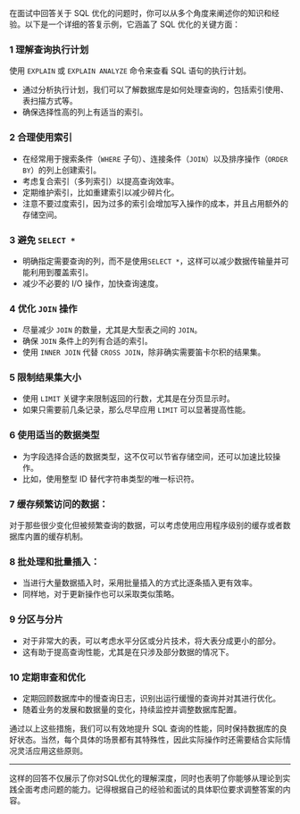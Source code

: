 在面试中回答关于 SQL 优化的问题时，你可以从多个角度来阐述你的知识和经验。以下是一个详细的答复示例，它涵盖了 SQL 优化的关键方面：

### 1   理解查询执行计划

使用 `EXPLAIN` 或 `EXPLAIN ANALYZE` 命令来查看 SQL 语句的执行计划。

- 通过分析执行计划，我们可以了解数据库是如何处理查询的，包括索引使用、表扫描方式等。
- 确保选择性高的列上有适当的索引。

### 2   合理使用索引

- 在经常用于搜索条件（`WHERE` 子句）、连接条件（`JOIN`）以及排序操作（`ORDER BY`）的列上创建索引。
- 考虑复合索引（多列索引）以提高查询效率。
- 定期维护索引，比如重建索引以减少碎片化。
- 注意不要过度索引，因为过多的索引会增加写入操作的成本，并且占用额外的存储空间。

### 3   避免 `SELECT *`

- 明确指定需要查询的列，而不是使用`SELECT *`，这样可以减少数据传输量并可能利用到覆盖索引。
- 减少不必要的 I/O 操作，加快查询速度。

### 4   优化 `JOIN` 操作

- 尽量减少 `JOIN` 的数量，尤其是大型表之间的 `JOIN`。
- 确保 `JOIN` 条件上的列有合适的索引。
- 使用 `INNER JOIN` 代替 `CROSS JOIN`，除非确实需要笛卡尔积的结果集。

### 5   限制结果集大小

- 使用 `LIMIT` 关键字来限制返回的行数，尤其是在分页显示时。
- 如果只需要前几条记录，那么尽早应用 `LIMIT` 可以显著提高性能。

### 6   使用适当的数据类型

- 为字段选择合适的数据类型，这不仅可以节省存储空间，还可以加速比较操作。
- 比如，使用整型 ID 替代字符串类型的唯一标识符。

### 7   缓存频繁访问的数据：

对于那些很少变化但被频繁查询的数据，可以考虑使用应用程序级别的缓存或者数据库内置的缓存机制。

### 8   批处理和批量插入：

- 当进行大量数据插入时，采用批量插入的方式比逐条插入更有效率。
- 同样地，对于更新操作也可以采取类似策略。

### 9   分区与分片

- 对于非常大的表，可以考虑水平分区或分片技术，将大表分成更小的部分。
- 这有助于提高查询性能，尤其是在只涉及部分数据的情况下。

### 10   定期审查和优化

- 定期回顾数据库中的慢查询日志，识别出运行缓慢的查询并对其进行优化。
- 随着业务的发展和数据量的变化，持续监控并调整数据库配置。

通过以上这些措施，我们可以有效地提升 SQL 查询的性能，同时保持数据库的良好状态。当然，每个具体的场景都有其特殊性，因此实际操作时还需要结合实际情况灵活应用这些原则。

---

这样的回答不仅展示了你对SQL优化的理解深度，同时也表明了你能够从理论到实践全面考虑问题的能力。记得根据自己的经验和面试的具体职位要求调整答案的内容。